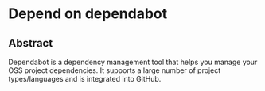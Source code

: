 # Depend on dependabot

## Abstract

Dependabot is a dependency management tool that helps you manage your OSS project dependencies. It supports a large number of project types/languages and is integrated into GitHub.

